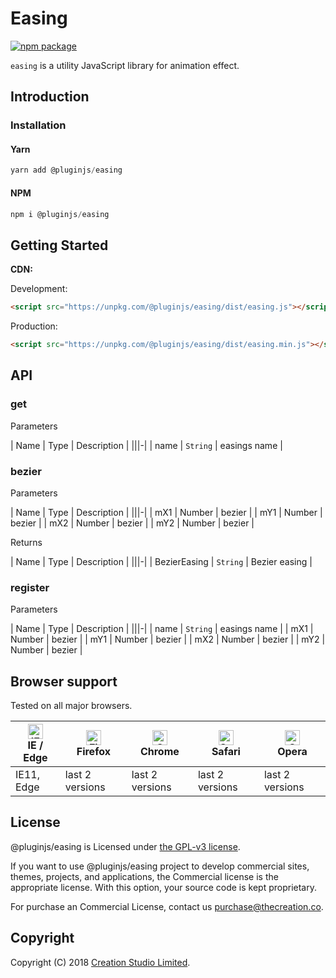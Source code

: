 # Easing

[![npm package](https://img.shields.io/npm/v/@pluginjs/easing.svg)](https://www.npmjs.com/package/@pluginjs/easing)

`easing` is a utility JavaScript library for animation effect.

## Introduction

### Installation

#### Yarn

```javascript
yarn add @pluginjs/easing
```

#### NPM

```javascript
npm i @pluginjs/easing
```

## Getting Started

**CDN:**

Development:

```html
<script src="https://unpkg.com/@pluginjs/easing/dist/easing.js"></script>
```

Production:

```html
<script src="https://unpkg.com/@pluginjs/easing/dist/easing.min.js"></script>
```

## API

### get

Parameters

| Name | Type | Description |
|||-|
| name | `String` | easings name |

### bezier

Parameters

| Name | Type | Description |
|||-|
| mX1 | Number | bezier |
| mY1 | Number | bezier |
| mX2 | Number | bezier |
| mY2 | Number | bezier |

Returns

| Name | Type | Description |
|||-|
| BezierEasing | `String` | Bezier easing |

### register

Parameters

| Name | Type | Description |
|||-|
| name | `String` | easings name |
| mX1 | Number | bezier |
| mY1 | Number | bezier |
| mX2 | Number | bezier |
| mY2 | Number | bezier |

## Browser support

Tested on all major browsers.

| [<img src="https://raw.githubusercontent.com/alrra/browser-logos/master/src/edge/edge_48x48.png" alt="IE / Edge" width="24px" height="24px" />](http://godban.github.io/browsers-support-badges/)</br>IE / Edge | [<img src="https://raw.githubusercontent.com/alrra/browser-logos/master/src/firefox/firefox_48x48.png" alt="Firefox" width="24px" height="24px" />](http://godban.github.io/browsers-support-badges/)</br>Firefox | [<img src="https://raw.githubusercontent.com/alrra/browser-logos/master/src/chrome/chrome_48x48.png" alt="Chrome" width="24px" height="24px" />](http://godban.github.io/browsers-support-badges/)</br>Chrome | [<img src="https://raw.githubusercontent.com/alrra/browser-logos/master/src/safari/safari_48x48.png" alt="Safari" width="24px" height="24px" />](http://godban.github.io/browsers-support-badges/)</br>Safari | [<img src="https://raw.githubusercontent.com/alrra/browser-logos/master/src/opera/opera_48x48.png" alt="Opera" width="24px" height="24px" />](http://godban.github.io/browsers-support-badges/)</br>Opera |
| --------- | --------- | --------- | --------- | --------- |
| IE11, Edge| last 2 versions| last 2 versions| last 2 versions| last 2 versions|

## License

@pluginjs/easing is Licensed under [the GPL-v3 license](LICENSE).

If you want to use @pluginjs/easing project to develop commercial sites, themes, projects, and applications, the Commercial license is the appropriate license. With this option, your source code is kept proprietary.

For purchase an Commercial License, contact us purchase@thecreation.co.

## Copyright

Copyright (C) 2018 [Creation Studio Limited](creationstudio.com).